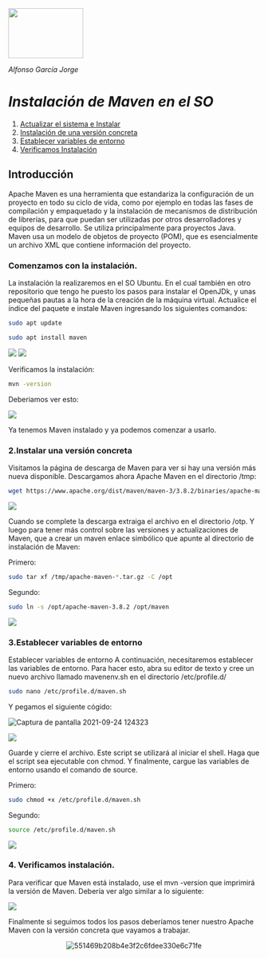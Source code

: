 <img src="https://0901.static.prezi.com/preview/v2/bnspo3k7juaoauzunuhknk6rux6jc3sachvcdoaizecfr3dnitcq_3_0.png" width="150" height="100"/>   


<div id='P5' />

*Alfonso García Jorge* 


# *Instalación de Maven en el SO*

1. [Actualizar el sistema e Instalar](#P1)
2. [Instalación de una versión concreta](#P2)
3. [Establecer variables de entorno](#P3)
4. [Verificamos Instalación](#P4)

## Introducción

Apache Maven es una herramienta que estandariza la configuración de un proyecto en todo su ciclo de vida, como por ejemplo en todas las fases de compilación y empaquetado y la instalación de mecanismos de distribución de librerías, para que puedan ser utilizadas por otros desarrolladores y equipos de desarrollo. Se utiliza principalmente para proyectos Java. Maven usa un modelo de objetos de proyecto (POM), que es esencialmente un archivo XML que contiene información del proyecto.

<div id='P1' />

### Comenzamos con la instalación.
La instalación la realizaremos en el SO Ubuntu. En el cual también en otro repositorio que tengo he puesto los pasos para instalar el OpenJDk, y unas pequeñas pautas a la hora de la creación de la máquina virtual.
Actualice el índice del paquete e instale Maven ingresando los siguientes comandos:

```bash
sudo apt update
```

```bash
sudo apt install maven
```

<img src= "Captura Maven/Captura 1.png">

<img src= "Captura Maven/Captura 2 .png">

Verificamos la instalación: 

```bash
mvn -version
```

Deberiamos ver esto:

<img src= "Captura Maven/Captura 3 .png">

Ya tenemos Maven instalado y ya podemos comenzar a usarlo.


<div id='P2' />

### 2.Instalar una versión concreta

Visitamos la página de descarga de Maven para ver si hay una versión más nueva disponible. Descargamos ahora Apache Maven en el directorio /tmp:

```bash
wget https://www.apache.org/dist/maven/maven-3/3.8.2/binaries/apache-maven-3.8.2-bin.tar.gz -P /tmp
```

<img src= "Captura Maven/Captura 4 .png">

Cuando se complete la descarga extraiga el archivo en el directorio /otp. Y luego para tener más control sobre las versiones y actualizaciones de Maven, que a crear un maven enlace simbólico que apunte al directorio de instalación de Maven:

Primero:

```bash
sudo tar xf /tmp/apache-maven-*.tar.gz -C /opt
```

Segundo:

```bash
sudo ln -s /opt/apache-maven-3.8.2 /opt/maven
```

<img src= "Captura Maven/Captura 6.png">


<div id='P3' />

### 3.Establecer variables de entorno

Establecer variables de entorno A continuación, necesitaremos establecer las variables de entorno. Para hacer esto, abra su editor de texto y cree un nuevo archivo llamado mavenenv.sh en el directorio /etc/profile.d/

```bash
sudo nano /etc/profile.d/maven.sh
```

Y pegamos el siguiente cógido:

![Captura de pantalla 2021-09-24 124323](https://user-images.githubusercontent.com/91060831/134668976-b9636483-cd72-4d62-9694-e83faa055c3f.png)

<img src= "Captura Maven/Captura 7.png">

Guarde y cierre el archivo. Este script se utilizará al iniciar el shell. Haga que el script sea ejecutable con chmod. Y finalmente, cargue las variables de entorno usando el comando de source.

Primero:

```bash
sudo chmod +x /etc/profile.d/maven.sh
```

Segundo:

```bash
source /etc/profile.d/maven.sh
```

<img src= "Captura Maven/Captura 8.png">


<div id='P4' />

### 4. Verificamos instalación.

Para verificar que Maven está instalado, use el mvn -version que imprimirá la versión de Maven. Debería ver algo similar a lo siguiente:

<img src= "Captura Maven/version final.png">

Finalmente si seguimos todos los pasos deberíamos tener nuestro Apache Maven con la versión concreta que vayamos a trabajar.

<div align="center">
 
![551469b208b4e3f2c6fdee330e6c71fe](https://user-images.githubusercontent.com/91060831/135711943-cfdba417-0912-4540-b3f8-6d12980dce0a.gif)
